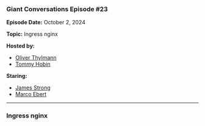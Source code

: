 ### Giant Conversations Episode #23

**Episode Date:** October 2, 2024

**Topic:** Ingress nginx

**Hosted by:** 

* [Oliver Thylmann](https://twitter.com/othylmann)
* [Tommy Hobin](https://www.linkedin.com/in/tommy-hobin/)

**Staring:** 
* [James Strong](https://github.com/strongjz)
* [Marco Ebert](https://github.com/Gacko)


------------------------------------------------------------------------------------------------------------------------------


### Ingress nginx

